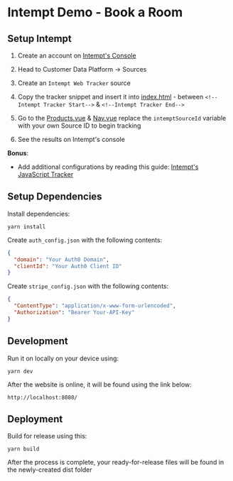 # Intempt Demo - Book a Room

## Setup Intempt

1. Create an account on [Intempt's Console](https://app.intempt.com/)

2. Head to Customer Data Platform -> Sources

3. Create an ```Intempt Web Tracker``` source

4. Copy the tracker snippet and insert it into [index.html](/public/index.html) - between `<!--Intempt Tracker Start-->` & `<!--Intempt Tracker End-->`

6. Go to the [Products.vue](/src/components/Products.vue) & [Nav.vue](/src/components/partials/Nav.vue) replace the `intemptSourceId` variable with your own Source ID to begin tracking

5. See the results on Intempt's console

**Bonus**:

* Add additional configurations by reading this guide: [Intempt's JavaScript Tracker](https://github.com/intempt/intempt-intemptjs)

## Setup Dependencies

Install dependencies:
```
yarn install
```

Create `auth_config.json` with the following contents:
```json
{
  "domain": "Your Auth0 Domain",
  "clientId": "Your Auth0 Client ID"
}
```

Create `stripe_config.json` with the following contents:
```json
{
  "ContentType": "application/x-www-form-urlencoded",
  "Authorization": "Bearer Your-API-Key"
}
```

## Development

Run it on locally on your device using:
```
yarn dev
```

After the website is online, it will be found using the link below:

```
http://localhost:8080/
```

## Deployment

Build for release using this:

```
yarn build
```

After the process is complete, your ready-for-release files will be found in the newly-created dist folder
